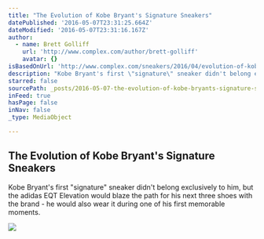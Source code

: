 ```yaml
---
title: "The Evolution of Kobe Bryant's Signature Sneakers"
datePublished: '2016-05-07T23:31:25.664Z'
dateModified: '2016-05-07T23:31:16.167Z'
author:
  - name: Brett Golliff
    url: 'http://www.complex.com/author/brett-golliff'
    avatar: {}
isBasedOnUrl: 'http://www.complex.com/sneakers/2016/04/evolution-of-kobe-bryant-signature-sneaker/'
description: "​Kobe Bryant's first \"signature\" sneaker didn't belong exclusively to him, but the adidas EQT Elevation would blaze the path for his next three shoes with the brand - he would also wear it during one of his first memorable moments."
starred: false
sourcePath: _posts/2016-05-07-the-evolution-of-kobe-bryants-signature-sneakers.md
inFeed: true
hasPage: false
inNav: false
_type: MediaObject

---
```

<article style=""><h1>The Evolution of Kobe Bryant's Signature Sneakers</h1><p>​Kobe Bryant's first "signature" sneaker didn't belong exclusively to him, but the adidas EQT Elevation would blaze the path for his next three shoes with the brand - he would also wear it during one of his first memorable moments.</p><img src="http://images.complex.com/complex/image/upload/c_scale,fl_progressive,q_80,w_1100/Kobe_20-Lead_4_wvatas.jpg" /></article>